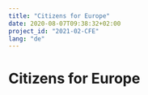 ```yaml
---
title: "Citizens for Europe"
date: 2020-08-07T09:38:32+02:00
project_id: "2021-02-CFE"
lang: "de"
---
```

# Citizens for Europe
